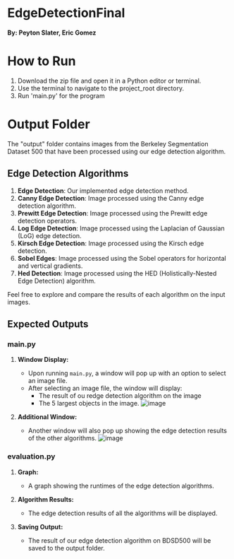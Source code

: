# EdgeDetectionFinal

**By: Peyton Slater, Eric Gomez**

# How to Run

1. Download the zip file and open it in a Python editor or terminal.
2. Use the terminal to navigate to the project_root directory.
3. Run 'main.py' for the program

# Output Folder

The "output" folder contains images from the Berkeley Segmentation Dataset 500 that have been processed using our edge detection algorithm. 

## Edge Detection Algorithms

1. **Edge Detection**: Our implemented edge detection method.
2. **Canny Edge Detection**: Image processed using the Canny edge detection algorithm.
3. **Prewitt Edge Detection**: Image processed using the Prewitt edge detection operators.
4. **Log Edge Detection**: Image processed using the Laplacian of Gaussian (LoG) edge detection.
5. **Kirsch Edge Detection**: Image processed using the Kirsch edge detection.
6. **Sobel Edges**: Image processed using the Sobel operators for horizontal and vertical gradients.
7. **Hed Detection**: Image processed using the HED (Holistically-Nested Edge Detection) algorithm.

Feel free to explore and compare the results of each algorithm on the input images.

## Expected Outputs

### main.py

1. **Window Display:**
   - Upon running `main.py`, a window will pop up with an option to select an image file.
   - After selecting an image file, the window will display:
     - The result of ou redge detection algorithm on the image
     - The 5 largest objects in the image.
![image](https://github.com/tophat0/EdgeDetectionFinal/assets/69655459/04c0ac2f-ceed-4595-b30e-006cef6227bb)

2. **Additional Window:**
   - Another window will also pop up showing the edge detection results of the other algorithms.
![image](https://github.com/tophat0/EdgeDetectionFinal/assets/69655459/462f9997-fcc3-48d7-a464-84bd4a655806)

### evaluation.py

1. **Graph:**
   - A graph showing the runtimes of the edge detection algorithms.

2. **Algorithm Results:**
   - The edge detection results of all the algorithms will be displayed.

3. **Saving Output:**
   - The result of our edge detection algorithm on BDSD500 will be saved to the output folder.
